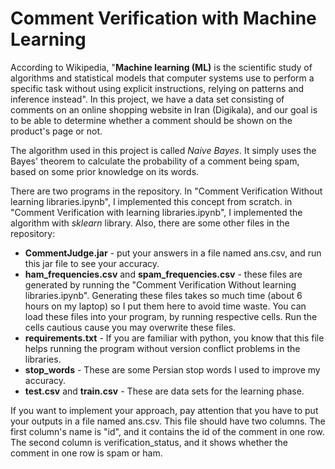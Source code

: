 
# Comment Verification with Machine Learning

According to Wikipedia, "**Machine learning (ML)** is the scientific study of algorithms and statistical models that computer systems use to perform a specific task without using explicit instructions, relying on patterns and inference instead". In this project, we have a data set consisting of comments on an online shopping website in Iran (Digikala), and our goal is to be able to determine whether a comment should be shown on the product's page or not.

The algorithm used in this project is called *Naive Bayes*. It simply uses the Bayes' theorem to calculate the probability of a comment being spam, based on some prior knowledge on its words.

There are two programs in the repository. In "Comment Verification Without learning libraries.ipynb", I implemented this concept from scratch. in "Comment Verification with learning libraries.ipynb", I implemented the algorithm with *sklearn* library. Also, there are some other files in the repository:

- **CommentJudge.jar** - put your answers in a file named ans.csv, and run this jar file to see your accuracy. 
- **ham_frequencies.csv** and **spam_frequencies.csv** - these files are generated by running the "Comment Verification Without learning libraries.ipynb". Generating these files takes so much time (about 6 hours on my laptop) so I put them here to avoid time waste. You can load these files into your program, by running respective cells. Run the cells cautious cause you may overwrite these files. 
- **requirements.txt** - If you are familiar with python, you know that this file helps running the program without version conflict problems in the libraries. 
- **stop_words** - These are some Persian stop words I used to improve my accuracy.
- **test.csv** and **train.csv** - These are data sets for the learning phase. 

If you want to implement your approach, pay attention that you have to put your outputs in a file named ans.csv. This file should have two columns. The first column's name is "id", and it contains the id of the comment in one row. The second column is verification_status, and it shows whether the comment in one row is spam or ham. 
